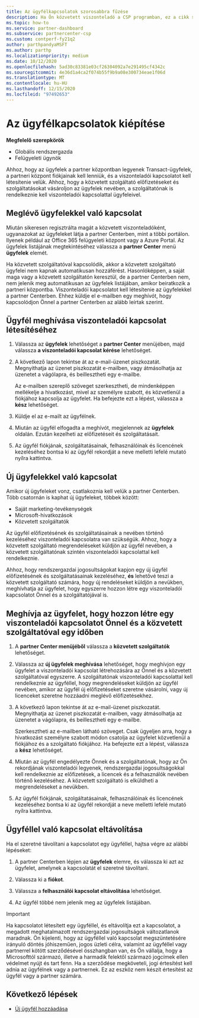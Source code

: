 ```yaml
---
title: Az ügyfélkapcsolatok szorosabbra fűzése
description: Ha Ön közvetett viszonteladó a CSP programban, ez a cikk segítséget nyújt az új és meglévő ügyfelekkel való kapcsolathoz.
ms.topic: how-to
ms.service: partner-dashboard
ms.subservice: partnercenter-csp
ms.custom: contperf-fy21q2
author: parthpandyaMSFT
ms.author: parthp
ms.localizationpriority: medium
ms.date: 10/12/2020
ms.openlocfilehash: 5ad30c83381e03cf26304092a7e291495cf4342c
ms.sourcegitcommit: 4e36d1a4ca2f074b55f9b9a08e300734eae1f06d
ms.translationtype: MT
ms.contentlocale: hu-HU
ms.lasthandoff: 12/15/2020
ms.locfileid: "97492653"
---
```

# <a name="connect-with-customers"></a>Az ügyfélkapcsolatok kiépítése


 **Megfelelő szerepkörök**

- Globális rendszergazda
- Felügyeleti ügynök


Ahhoz, hogy az ügyfelek a partner központban legyenek Transact-ügyfelek, a partneri központ fiókjainak kell lenniük, és a viszonteladói kapcsolatot kell létesítenie velük. Ahhoz, hogy a közvetett szolgáltató előfizetéseket és szolgáltatásokat vásároljon az ügyfelek nevében, a szolgáltatónak is rendelkeznie kell viszonteladói kapcsolattal ügyfeleivel.

## <a name="connect-with-existing-customers"></a>Meglévő ügyfelekkel való kapcsolat

Miután sikeresen regisztrálta magát a közvetett viszonteladóként, ugyanazokat az ügyfeleket látja a partner Centerben, mint a többi portálon. Ilyenek például az Office 365 felügyeleti központ vagy a Azure Portal. Az ügyfelek listájának megtekintéséhez válassza a **partner Center** menü **ügyfelek** elemét.

Ha közvetett szolgáltatóval kapcsolódik, akkor a közvetett szolgáltató ügyfelei nem kapnak automatikusan hozzáférést. Hasonlóképpen, a saját maga vagy a közvetett szolgáltatón keresztül, de a partner Centerben nem, nem jelenik meg automatikusan az ügyfelek listájában, amikor beiratkozik a partneri központba. Viszonteladói kapcsolatot kell létesítenie az ügyfelekkel a partner Centerben.  Ehhez küldje el e-mailben egy meghívót, hogy kapcsolódjon Önnel a partner Centerben az alább leírtak szerint.

## <a name="invite-a-customer-to-establish-a-reseller-relationship-with-you"></a>Ügyfél meghívása viszonteladói kapcsolat létesítéséhez

1. Válassza az **ügyfelek** lehetőséget a **partner Center** menüjében, majd válassza **a viszonteladói kapcsolat kérése** lehetőséget.

2. A következő lapon tekintse át az e-mail-üzenet piszkozatát. Megnyithatja az üzenet piszkozatát e-mailben, vagy átmásolhatja az üzenetet a vágólapra, és beillesztheti egy e-mailbe.

   Az e-mailben szereplő szöveget szerkesztheti, de mindenképpen mellékelje a hivatkozást, mivel az személyre szabott, és közvetlenül a fiókjához kapcsolja az ügyfelet. Ha befejezte ezt a lépést, válassza a **kész** lehetőséget.

3. Küldje el az e-mailt az ügyfélnek.

4. Miután az ügyfél elfogadta a meghívót, megjelennek az **ügyfelek** oldalán. Ezután kezelheti az előfizetéseit és szolgáltatásait.

5. Az ügyfél fiókjának, szolgáltatásainak, felhasználóinak és licencének kezeléséhez bontsa ki az ügyfél rekordját a neve melletti lefelé mutató nyílra kattintva.

## <a name="connect-with-new-customers"></a>Új ügyfelekkel való kapcsolat

Amikor új ügyfeleket vonz, csatlakoznia kell velük a partner Centerben. Több csatornán is kaphat új ügyfeleket, többek között:

- Saját marketing-tevékenységek
- Microsoft-hivatkozások
- Közvetett szolgáltatók

Az ügyfél előfizetésének és szolgáltatásainak a nevében történő kezeléséhez viszonteladói kapcsolatra van szükségük. Ahhoz, hogy a közvetett szolgáltató megrendeléseket küldjön az ügyfél nevében, a közvetett szolgáltatónak szintén viszonteladói kapcsolattal kell rendelkeznie.

Ahhoz, hogy rendszergazdai jogosultságokat kapjon egy új ügyfél előfizetésének és szolgáltatásainak kezeléséhez, **és** lehetővé teszi a közvetett szolgáltató számára, hogy új rendeléseket küldjön a nevükben, meghívhatja az ügyfelet, hogy egyszerre hozzon létre egy viszonteladói kapcsolatot Önnel és a szolgáltatójával is.

## <a name="invite-a-customer-to-establish-a-reseller-relationship-with-you-and-your-indirect-provider-at-the-same-time"></a>Meghívja az ügyfelet, hogy hozzon létre egy viszonteladói kapcsolatot Önnel és a közvetett szolgáltatóval egy időben

1. A **partner Center menüjéből** válassza a **közvetett szolgáltatók** lehetőséget.

2. Válassza az **új ügyfelek meghívása** lehetőséget, hogy meghívjon egy ügyfelet a viszonteladói kapcsolat létrehozására az Önnel és a közvetett szolgáltatóval egyszerre. A szolgáltatónak viszonteladói kapcsolattal kell rendelkeznie az ügyféllel, hogy megrendeléseket küldjön az ügyfél nevében, amikor az ügyfél új előfizetéseket szeretne vásárolni, vagy új licenceket szeretne hozzáadni meglévő előfizetésekhez.

3. A következő lapon tekintse át az e-mail-üzenet piszkozatát. Megnyithatja az üzenet piszkozatát e-mailben, vagy átmásolhatja az üzenetet a vágólapra, és beillesztheti egy e-mailbe.

   Szerkesztheti az e-mailben látható szöveget. Csak ügyeljen arra, hogy a hivatkozást személyre szabott módon csatolja az ügyfelet közvetlenül a fiókjához és a szolgáltató fiókjához. Ha befejezte ezt a lépést, válassza a **kész** lehetőséget.

4. Miután az ügyfél engedélyezte Önnek és a szolgáltatónak, hogy az Ön rekordjának viszonteladói legyenek, rendszergazdai jogosultságokkal kell rendelkeznie az előfizetések, a licencek és a felhasználók nevében történő kezeléséhez. A közvetett szolgáltató is elküldheti a megrendeléseket a nevükben.

5. Az ügyfél fiókjának, szolgáltatásainak, felhasználóinak és licencének kezeléséhez bontsa ki az ügyfél rekordját a neve melletti lefelé mutató nyílra kattintva.

## <a name="remove-a-relationship-with-a-customer"></a>Ügyféllel való kapcsolat eltávolítása

Ha el szeretné távolítani a kapcsolatot egy ügyféllel, hajtsa végre az alábbi lépéseket:

1.  A partner Centerben lépjen az **ügyfelek** elemre, és válassza ki azt az ügyfelet, amelynek a kapcsolatát el szeretné távolítani.

2.  Válassza ki a **fiókot**.

3.  Válassza a **felhasználói kapcsolat eltávolítása** lehetőséget.

4.  Az ügyfél többé nem jelenik meg az ügyfelek listájában.

>[!IMPORTANT]
>Ha kapcsolatot létesített egy ügyféllel, és eltávolítja ezt a kapcsolatot, a megadott meghatalmazott rendszergazdai jogosultságok változatlanok maradnak.
>Ön kijelenti, hogy az ügyféllel való kapcsolat megszüntetésére irányuló döntés jóhiszeműen, jogos üzleti célra, valamint az ügyféllel vagy partnerrel kötött szerződésével összhangban van, és Ön vállalja, hogy a Microsofttól származó, illetve a harmadik felektől származó jogcímek ellen védelmet nyújt és tart fenn.
>Ha a szerződése megköveteli, jogi értesítést kell adnia az ügyfélnek vagy a partnernek. Ez az eszköz nem készít értesítést az ügyfél vagy a partner számára.

## <a name="next-steps"></a>Következő lépések

- [Új ügyfél hozzáadása](add-a-new-customer.md)
